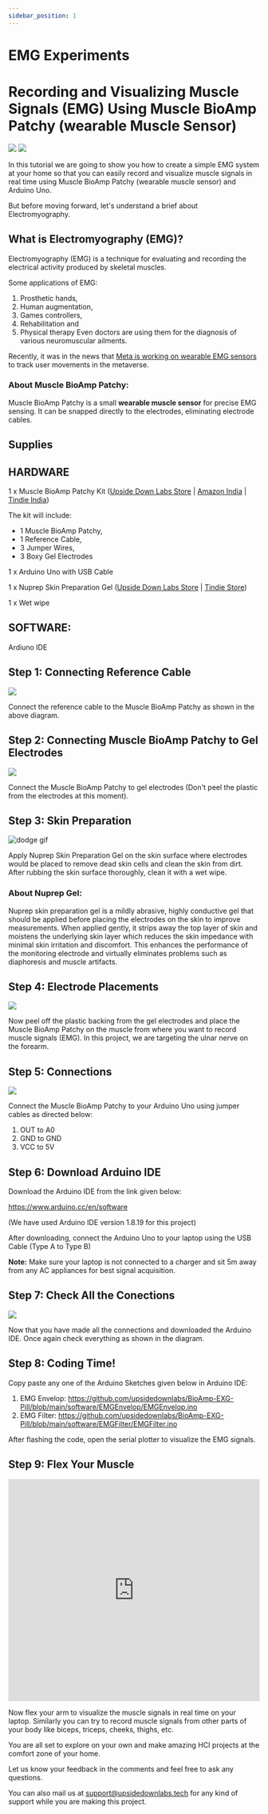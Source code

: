 ```yaml
---
sidebar_position: 1
---
```


# EMG Experiments

# Recording and Visualizing Muscle Signals (EMG) Using Muscle BioAmp Patchy (wearable Muscle Sensor)

![](img/emgimg1.jpg)
![](img/emgimg2.jpg)

In this tutorial we are going to show you how to create a simple EMG system at your home so that you can easily record and visualize muscle signals in real time using Muscle BioAmp Patchy (wearable muscle sensor) and Arduino Uno.

But before moving forward, let's understand a brief about Electromyography.

## What is Electromyography (EMG)?
Electromyography (EMG) is a technique for evaluating and recording the electrical activity produced by skeletal muscles.

Some applications of EMG:

1. Prosthetic hands, 
2. Human augmentation, 
3. Games controllers, 
4. Rehabilitation and 
5. Physical therapy
Even doctors are using them for the diagnosis of various neuromuscular ailments.

Recently, it was in the news that [Meta is working on wearable EMG sensors](https://tech.facebook.com/reality-labs/2021/03/inside-facebook-reality-labs-wrist-based-interaction-for-the-next-computing-platform/) to track user movements in the metaverse.

### About Muscle BioAmp Patchy:

Muscle BioAmp Patchy is a small **wearable muscle sensor** for precise EMG sensing. It can be snapped directly to the electrodes, eliminating electrode cables.

## Supplies

## HARDWARE

1 x Muscle BioAmp Patchy Kit ([Upside Down Labs Store](https://store.upsidedownlabs.tech/product/muscle-bioamp-patchy-v0-2/) | [Amazon India](https://www.amazon.in/dp/B0C4P2JB7J?ref=myi_title_dp&th=1) | [Tindie India](https://www.tindie.com/products/upsidedownlabs/muscle-bioamp-patchy-wearable-muscle-sensor/))

The kit will include:
* 1 Muscle BioAmp Patchy,
* 1 Reference Cable,
* 3 Jumper Wires,
* 3 Boxy Gel Electrodes


1 x Arduino Uno with USB Cable

1 x Nuprep Skin Preparation Gel ([Upside Down Labs Store](https://store.upsidedownlabs.tech/product/nuprep-gel/) | [Tindie Store](https://www.tindie.com/products/upsidedownlabs/nuprep-skin-preparation-gel/))

1 x Wet wipe

## SOFTWARE:

Ardiuno IDE

## Step 1: Connecting Reference Cable

![](img/emgimg3.jpg)

Connect the reference cable to the Muscle BioAmp Patchy as shown in the above diagram.

## Step 2: Connecting Muscle BioAmp Patchy to Gel Electrodes

![](img/emgimg4.jpg)

Connect the Muscle BioAmp Patchy to gel electrodes (Don't peel the plastic from the electrodes at this moment).

## Step 3: Skin Preparation

![dodge gif](./img/Skin_Prep.gif)

Apply Nuprep Skin Preparation Gel on the skin surface where electrodes would be placed to remove dead skin cells and clean the skin from dirt. After rubbing the skin surface thoroughly, clean it with a wet wipe.

### About Nuprep Gel:

Nuprep skin preparation gel is a mildly abrasive, highly conductive gel that should be applied before placing the electrodes on the skin to improve measurements. When applied gently, it strips away the top layer of skin and moistens the underlying skin layer which reduces the skin impedance with minimal skin irritation and discomfort. This enhances the performance of the monitoring electrode and virtually eliminates problems such as diaphoresis and muscle artifacts.


## Step 4: Electrode Placements

![](img/emgimg5.jpg)

Now peel off the plastic backing from the gel electrodes and place the Muscle BioAmp Patchy on the muscle from where you want to record muscle signals (EMG). In this project, we are targeting the ulnar nerve on the forearm.


## Step 5: Connections

![](img/emgimg6.jpg)


Connect the Muscle BioAmp Patchy to your Arduino Uno using jumper cables as directed below:

1. OUT to A0
2. GND to GND
3. VCC to 5V


## Step 6: Download Arduino IDE

Download the Arduino IDE from the link given below:

https://www.arduino.cc/en/software

(We have used Arduino IDE version 1.8.19 for this project)

After downloading, connect the Arduino Uno to your laptop using the USB Cable (Type A to Type B)

**Note:** Make sure your laptop is not connected to a charger and sit 5m away from any AC appliances for best signal acquisition.

## Step 7: Check All the Conections

![](img/emgimg7.jpg)

Now that you have made all the connections and downloaded the Arduino IDE. Once again check everything as shown in the diagram.

## Step 8: Coding Time!

Copy paste any one of the Arduino Sketches given below in Arduino IDE:

1. EMG Envelop: https://github.com/upsidedownlabs/BioAmp-EXG-Pill/blob/main/software/EMGEnvelop/EMGEnvelop.ino
2. EMG Filter: https://github.com/upsidedownlabs/BioAmp-EXG-Pill/blob/main/software/EMGFilter/EMGFilter.ino

After flashing the code, open the serial plotter to visualize the EMG signals.

## Step 9: Flex Your Muscle


<iframe width="100%" height="444" src="https://www.youtube.com/embed/4dnCX3U7LS8?feature=oembed&autoplay=1" title="YouTube video player" frameborder="0" allow="accelerometer; autoplay; clipboard-write; encrypted-media; gyroscope; picture-in-picture; web-share" allowfullscreen></iframe> 


Now flex your arm to visualize the muscle signals in real time on your laptop. Similarly you can try to record muscle signals from other parts of your body like biceps, triceps, cheeks, thighs, etc.

You are all set to explore on your own and make amazing HCI projects at the comfort zone of your home.

Let us know your feedback in the comments and feel free to ask any questions.

You can also mail us at support@upsidedownlabs.tech for any kind of support while you are making this project.